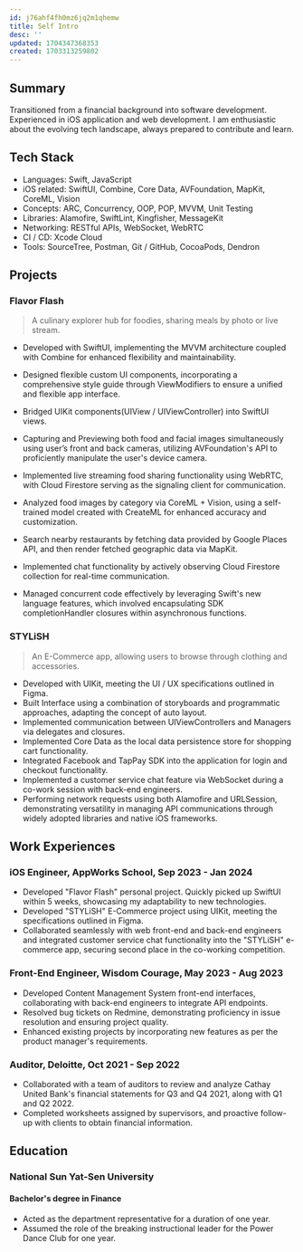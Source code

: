 ```yaml
---
id: j76ahf4fh0mz6jq2m1qhemw
title: Self Intro
desc: ''
updated: 1704347368353
created: 1703313259802
---
```


## **Summary**

Transitioned from a financial background into software development.
Experienced in iOS application and web development.
I am enthusiastic about the evolving tech landscape, always prepared to contribute and learn.

## **Tech Stack**

- Languages: Swift, JavaScript
- iOS related: SwiftUI, Combine, Core Data, AVFoundation, MapKit, CoreML, Vision
- Concepts: ARC, Concurrency, OOP, POP, MVVM, Unit Testing
- Libraries: Alamofire, SwiftLint, Kingfisher, MessageKit
- Networking: RESTful APIs, WebSocket, WebRTC
- CI / CD: Xcode Cloud
- Tools: SourceTree, Postman, Git / GitHub, CocoaPods, Dendron

## **Projects**

### Flavor Flash

> A culinary explorer hub for foodies, sharing meals by photo or live stream.

- Developed with SwiftUI, implementing the MVVM architecture coupled with Combine for enhanced flexibility and maintainability.

- Designed flexible custom UI components, incorporating a comprehensive style guide through ViewModifiers to ensure a unified and flexible app interface.
- Bridged UIKit components(UIView / UIViewController) into SwiftUI views.
- Capturing and Previewing both food and facial images simultaneously using user’s front and back cameras, utilizing AVFoundation's API to proficiently manipulate the user's device camera.
- Implemented live streaming food sharing functionality using WebRTC, with Cloud Firestore serving as the signaling client for communication.
- Analyzed food images by category via CoreML + Vision, using a self-trained model created with CreateML for enhanced accuracy and customization.
- Search nearby restaurants by fetching data provided by Google Places API, and then render fetched geographic data via MapKit.
- Implemented chat functionality by actively observing Cloud Firestore collection for real-time communication.
- Managed concurrent code effectively by leveraging Swift's new language features, which involved encapsulating SDK completionHandler closures within asynchronous functions.

### STYLiSH

> An E-Commerce app, allowing users to browse through clothing and accessories.

- Developed with UIKit, meeting the UI / UX specifications outlined in Figma.
- Built Interface using a combination of storyboards and programmatic approaches, adapting the concept of auto layout.
- Implemented communication between UIViewControllers and Managers via delegates and closures.
- Implemented Core Data as the local data persistence store for shopping cart functionality.
- Integrated Facebook and TapPay SDK into the application for login and checkout functionality.
- Implemented a customer service chat feature via WebSocket during a co-work session with back-end engineers.
- Performing network requests using both Alamofire and URLSession, demonstrating versatility in managing API communications through widely adopted libraries and native iOS frameworks.

## **Work Experiences**

### iOS Engineer, AppWorks School, Sep 2023 - Jan 2024

- Developed "Flavor Flash" personal project. Quickly picked up SwiftUI within 5 weeks, showcasing my adaptability to new technologies.
- Developed "STYLiSH" E-Commerce project using UIKit, meeting the specifications outlined in Figma.
- Collaborated seamlessly with web front-end and back-end engineers and integrated customer service chat functionality into the "STYLiSH" e-commerce app, securing second place in the co-working competition.

### Front-End Engineer, Wisdom Courage, May 2023 - Aug 2023

- Developed Content Management System front-end interfaces, collaborating with back-end engineers to integrate API endpoints.
- Resolved bug tickets on Redmine, demonstrating proficiency in issue resolution and ensuring project quality.
- Enhanced existing projects by incorporating new features as per the product manager's requirements.

### Auditor, Deloitte, Oct 2021 - Sep 2022

- Collaborated with a team of auditors to review and analyze Cathay United Bank's financial statements for Q3 and Q4 2021, along with Q1 and Q2 2022.
- Completed worksheets assigned by supervisors, and proactive follow-up with clients to obtain financial information.

## **Education**

### National Sun Yat-Sen University

#### Bachelor's degree in Finance

- Acted as the department representative for a duration of one year.
- Assumed the role of the breaking instructional leader for the Power Dance Club for one year.